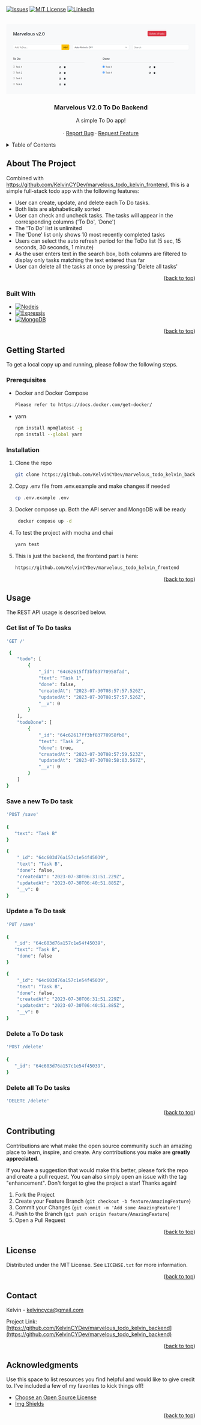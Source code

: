 <a name="readme-top"></a>
[![Issues][issues-shield]][issues-url]
[![MIT License][license-shield]][license-url]
[![LinkedIn][linkedin-shield]][linkedin-url]

<br />
<div align="center">
  <a href="https://github.com/KelvinCYDev/marvelous_todo_kelvin_backend">
    <img src="https://github.com/KelvinCYDev/marvelous_todo_kelvin_frontend/blob/main/assets/screenshot.png" alt="Logo">
  </a>

  <h3 align="center">Marvelous V2.0 To Do Backend</h3>

  <p align="center">
    A simple To Do app!
    <br />
    <br />
    ·
    <a href="https://github.com/KelvinCYDev/marvelous_todo_kelvin_backend/issues">Report Bug</a>
    ·
    <a href="https://github.com/KelvinCYDev/marvelous_todo_kelvin_backend/issues">Request Feature</a>

  </p>
</div>

<!-- TABLE OF CONTENTS -->
<details>
  <summary>Table of Contents</summary>
  <ol>
    <li>
      <a href="#about-the-project">About The Project</a>
      <ul>
        <li><a href="#built-with">Built With</a></li>
      </ul>
    </li>
    <li>
      <a href="#getting-started">Getting Started</a>
      <ul>
        <li><a href="#prerequisites">Prerequisites</a></li>
        <li><a href="#installation">Installation</a></li>
      </ul>
    </li>
    <li><a href="#usage">Usage</a></li>
    <li><a href="#contributing">Contributing</a></li>
    <li><a href="#license">License</a></li>
    <li><a href="#contact">Contact</a></li>
    <li><a href="#acknowledgments">Acknowledgments</a></li>
  </ol>
</details>

<!-- ABOUT THE PROJECT -->

## About The Project

Combined with https://github.com/KelvinCYDev/marvelous_todo_kelvin_frontend, this is a simple full-stack todo app with the following features:

- User can create, update, and delete each To Do tasks.
- Both lists are alphabetically sorted
- User can check and uncheck tasks. The tasks will appear in the corresponding columns ('To Do', 'Done')
- The 'To Do' list is unlimited
- The 'Done' list only shows 10 most recently completed tasks
- Users can select the auto refresh period for the ToDo list (5 sec, 15 seconds, 30 seconds, 1 minute)
- As the user enters text in the search box, both columns are filtered to display only tasks matching the text entered thus far
- User can delete all the tasks at once by pressing 'Delete all tasks'

<p align="right">(<a href="#readme-top">back to top</a>)</p>

### Built With

- [![Nodejs][Nodejs]][Nodejs-url]
- [![Expressjs][Expressjs]][Expressjs-url]
- [![MongoDB][MongoDB]][MongoDB-url]
<p align="right">(<a href="#readme-top">back to top</a>)</p>

<!-- GETTING STARTED -->

## Getting Started

To get a local copy up and running, please follow the following steps.

### Prerequisites

- Docker and Docker Compose

  ```sh
  Please refer to https://docs.docker.com/get-docker/
  ```

- yarn

  ```sh
  npm install npm@latest -g
  npm install --global yarn
  ```

### Installation

1. Clone the repo

   ```sh
   git clone https://github.com/KelvinCYDev/marvelous_todo_kelvin_backend.git
   ```

2. Copy .env file from .env.example and make changes if needed

   ```sh
   cp .env.example .env
   ```

3. Docker compose up. Both the API server and MongoDB will be ready

   ```sh
    docker compose up -d
   ```

4. To test the project with mocha and chai

   ```sh
   yarn test
   ```

5. This is just the backend, the frontend part is here:

   ```sh
   https://github.com/KelvinCYDev/marvelous_todo_kelvin_frontend
   ```

<p align="right">(<a href="#readme-top">back to top</a>)</p>

## Usage

The REST API usage is described below.

### Get list of To Do tasks

```sh
'GET /'
```

```sh
 {
    "todo": [
        {
            "_id": "64c62615ff3bf83770958fad",
            "text": "Task 1",
            "done": false,
            "createdAt": "2023-07-30T08:57:57.526Z",
            "updatedAt": "2023-07-30T08:57:57.526Z",
            "__v": 0
        }
    ],
    "todoDone": [
        {
            "_id": "64c62617ff3bf83770958fb0",
            "text": "Task 2",
            "done": true,
            "createdAt": "2023-07-30T08:57:59.523Z",
            "updatedAt": "2023-07-30T08:58:03.567Z",
            "__v": 0
        }
    ]
}
```

### Save a new To Do task

```sh
'POST /save'

{
   "text": "Task B"
}
```

```sh
{
    "_id": "64c603d76a157c1e54f45039",
    "text": "Task B",
    "done": false,
    "createdAt": "2023-07-30T06:31:51.229Z",
    "updatedAt": "2023-07-30T06:40:51.885Z",
    "__v": 0
}
```

### Update a To Do task

```sh
'PUT /save'

{
   "_id": "64c603d76a157c1e54f45039",
   "text": "Task B",
    "done": false
}
```

```sh
{
    "_id": "64c603d76a157c1e54f45039",
    "text": "Task B",
    "done": false,
    "createdAt": "2023-07-30T06:31:51.229Z",
    "updatedAt": "2023-07-30T06:40:51.885Z",
    "__v": 0
}
```

### Delete a To Do task

```sh
'POST /delete'

{
   "_id": "64c603d76a157c1e54f45039",
}
```

### Delete all To Do tasks

```sh
'DELETE /delete'
```

<p align="right">(<a href="#readme-top">back to top</a>)</p>

<!-- CONTRIBUTING -->

## Contributing

Contributions are what make the open source community such an amazing place to learn, inspire, and create. Any contributions you make are **greatly appreciated**.

If you have a suggestion that would make this better, please fork the repo and create a pull request. You can also simply open an issue with the tag "enhancement".
Don't forget to give the project a star! Thanks again!

1. Fork the Project
2. Create your Feature Branch (`git checkout -b feature/AmazingFeature`)
3. Commit your Changes (`git commit -m 'Add some AmazingFeature'`)
4. Push to the Branch (`git push origin feature/AmazingFeature`)
5. Open a Pull Request

<p align="right">(<a href="#readme-top">back to top</a>)</p>

<!-- LICENSE -->

## License

Distributed under the MIT License. See `LICENSE.txt` for more information.

<p align="right">(<a href="#readme-top">back to top</a>)</p>

<!-- CONTACT -->

## Contact

Kelvin - kelvincyca@gmail.com

Project Link: [https://github.com/KelvinCYDev/marvelous_todo_kelvin_backend](https://github.com/KelvinCYDev/marvelous_todo_kelvin_backend)

<p align="right">(<a href="#readme-top">back to top</a>)</p>

<!-- ACKNOWLEDGMENTS -->

## Acknowledgments

Use this space to list resources you find helpful and would like to give credit to. I've included a few of my favorites to kick things off!

- [Choose an Open Source License](https://choosealicense.com)
- [Img Shields](https://shields.io)

<p align="right">(<a href="#readme-top">back to top</a>)</p>

[contributors-shield]: https://img.shields.io/github/contributors/KelvinCYDev/marvelous_todo_kelvin_frontend.svg?style=for-the-badge
[contributors-url]: https://github.com/KelvinCYDev/marvelous_todo_kelvin_backend/graphs/contributors
[forks-shield]: https://img.shields.io/github/forks/KelvinCYDev/marvelous_todo_kelvin_frontend.svg?style=for-the-badge
[forks-url]: https://github.com/KelvinCYDev/marvelous_todo_kelvin_backend/network/members
[stars-shield]: https://img.shields.io/github/stars/KelvinCYDev/marvelous_todo_kelvin_frontend.svg?style=for-the-badge
[stars-url]: https://github.com/KelvinCYDev/marvelous_todo_kelvin_backend/stargazers
[issues-shield]: https://img.shields.io/github/issues/KelvinCYDev/marvelous_todo_kelvin_frontend.svg?style=for-the-badge
[issues-url]: https://github.com/KelvinCYDev/marvelous_todo_kelvin_backend/issues
[license-shield]: https://img.shields.io/github/license/KelvinCYDev/marvelous_todo_kelvin_frontend.svg?style=for-the-badge
[license-url]: https://github.com/KelvinCYDev/marvelous_todo_kelvin_backend/blob/master/LICENSE.txt
[linkedin-shield]: https://img.shields.io/badge/-LinkedIn-black.svg?style=for-the-badge&logo=linkedin&colorB=555
[linkedin-url]: https://linkedin.com/in/kelvincylau
[product-screenshot]: images/screenshot.png
[Nodejs]: https://img.shields.io/badge/Node.js-43853D?style=for-the-badge&logo=node.js&logoColor=white
[Nodejs-url]: https://nodejs.org/en
[Expressjs]: https://img.shields.io/badge/Express.js-404D59?style=for-the-badge
[Expressjs-url]: https://expressjs.com/
[MongoDB]: https://img.shields.io/badge/MongoDB-4EA94B?style=for-the-badge&logo=mongodb&logoColor=white
[MongoDB-url]: https://www.mongodb.com/
